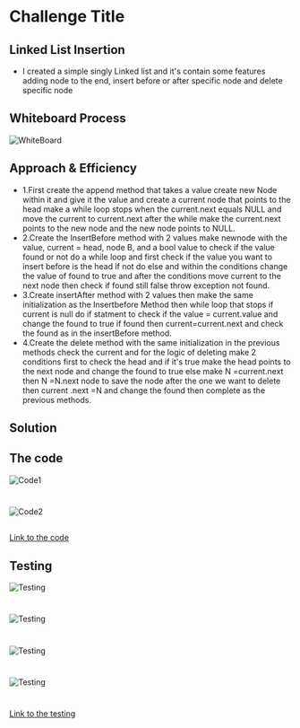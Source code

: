 # Challenge Title
## Linked List Insertion
+ I created a simple singly Linked list and it's contain some features adding node to the end, insert before or after specific node and delete specific node

## Whiteboard Process
![WhiteBoard](./LinkedList2.jpg)

## Approach & Efficiency
+ 1.First create the append method that takes a value create new Node within it and give it the value and create a current node that points to the head  make a while loop stops when the current.next equals NULL and move the current to current.next after the while make the current.next points to the new node and the new node points to NULL.
+ 2.Create the InsertBefore method with 2 values make newnode with the value, current = head, node B, and a bool value to check if the value found or not do a while loop and first check if the value you want to insert before is the head if not do else and within the conditions change the value of found to true  and after the conditions move current to the next node then check if found still false throw exception not found.
+ 3.Create insertAfter method with 2 values then make the same initialization as the Insertbefore Method  then while loop  that stops if current is null do if statment to check if the value = current.value and change the found to true if found then current=current.next and check the found as in the insertBefore method.
+ 4.Create the delete method with the same initialization in the previous methods check the current and for the logic of deleting make 2 conditions first to check the head and if it's true make the head points to the next node and change the found to true else make N =current.next then N =N.next node to save the node after the one we want to delete then current .next =N and change the found then complete as the previous methods.

## Solution
## The code 
![Code1](./Code1LL2.png)
# 
![Code2](./code2LL2.png)

## 
[Link to the code](..//LinkedList/Program.cs)

## Testing
![Testing](./Testing1.png)
#
![Testing](./Testing2.png)
#
![Testing](./testing3.png)
#
![Testing](./testing4.png)
#
[Link to the testing](../testLinkedList/UnitTest1.cs)


